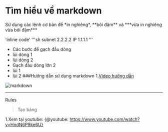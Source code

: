 <h1>Tìm hiểu về markdown</h1>
Sử dụng các lệnh cơ bản để *in nghiêng*, **bôi đậm** và ***vừa in nghiêng vừa bôi đậm***

'inline code' 
'''sh
subnet 2.2.2.2
IP 1.1.1.1
'''
- Các bước để gạch đầu dòng 
 - lùi dòng 1
 - lùi dòng 2
- Gạch đàu dòng lớn 2 
 - lùi 1
 - lùi 2
###Hướng dẫn sử dụng markdown
1.[Video hướng dẫn](https://viblo.asia/helps/cach-su-dung-markdown-bxjvZYnwkJZ)

![markdown](https://img.vn/uploads/version/img24-png-20190726133727cbvncjKzsQ.png)

***
Rules

> Tạo bảng

1.Xem tại youtube: 
{@youtube: https://www.youtube.com/watch?v=HndN6P9ke6U}
